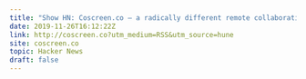 ```yaml
---
title: "Show HN: Coscreen.co – a radically different remote collaboration tool"
date: 2019-11-26T16:12:22Z
link: http://coscreen.co?utm_medium=RSS&utm_source=hune
site: coscreen.co
topic: Hacker News
draft: false
---
```


